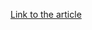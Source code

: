 [Link to the article](https://www.it-connect.fr/rotajakiro-cette-porte-derobee-sous-linux-passe-sous-les-radars-depuis-2018/)
